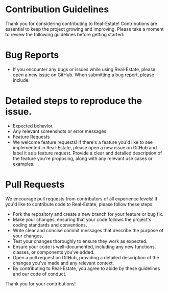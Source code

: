 # Contribution Guidelines
Thank you for considering contributing to Real-Estate! Contributions are essential to keep the project growing and improving. Please take a moment to review the following guidelines before getting started:

# Bug Reports
 - If you encounter any bugs or issues while using Real-Estate, please open a new issue on GitHub. When submitting a bug report, please include:

# Detailed steps to reproduce the issue.
 - Expected behavior.
 - Any relevant screenshots or error messages.
 - Feature Requests
 - We welcome feature requests! If there's a feature you'd like to see implemented in Real-Estate, please open a new issue on GitHub and label it as a feature request. Provide a clear and detailed description of the feature you're proposing, along with any relevant use cases or examples.

# Pull Requests
We encourage pull requests from contributors of all experience levels! If you'd like to contribute code to Real-Estate, please follow these steps:

 - Fork the repository and create a new branch for your feature or bug fix.
 - Make your changes, ensuring that your code follows the project's coding standards and conventions.
 - Write clear and concise commit messages that describe the purpose of your changes.
 - Test your changes thoroughly to ensure they work as expected.
 - Ensure your code is well-documented, including any new functions, classes, or components you've added.
 - Open a pull request on GitHub, providing a detailed description of the changes you've made and any relevant context.
 - By contributing to Real-Estate, you agree to abide by these guidelines and our code of conduct.

Thank you for your contributions!
